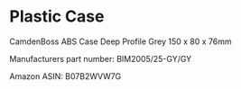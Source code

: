# Plastic Case

CamdenBoss ABS Case Deep Profile Grey 150 x 80 x 76mm 

Manufacturers part number: BIM2005/25-GY/GY

Amazon ASIN: B07B2WVW7G
